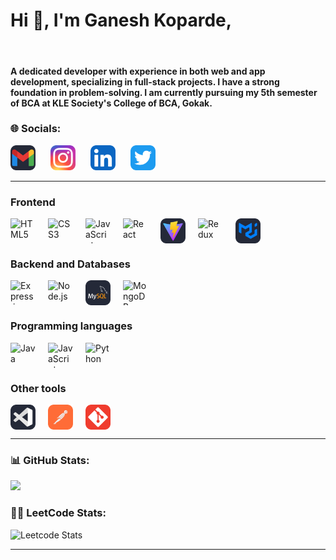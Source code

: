 # Hi 👋, I'm Ganesh Koparde,</h2></br>

  <h4>A dedicated developer with experience in both web and app development, specializing in full-stack projects. I have
    a strong foundation in problem-solving. I am currently pursuing my 5th semester of BCA at KLE Society's College of
    BCA, Gokak.

### 🌐 Socials:

[<img src="https://github.com/tandpfun/skill-icons/raw/main/icons/Gmail-Dark.svg" alt="Email" width="40" height="40" style="margin-right: 20px;">](mailto:ganeshmk247@gmail.com)
[<img src="https://github.com/tandpfun/skill-icons/raw/main/icons/Instagram.svg" alt="Instagram" width="40" height="40" style="margin-right: 20px;">](https://instagram.com/ganesh_mk_247/)
[<img src="https://github.com/tandpfun/skill-icons/raw/main/icons/LinkedIn.svg" alt="LinkedIn" width="40" height="40" style="margin-right: 20px;">](https://linkedin.com/in/ganesh-koparde/)
[<img src="https://github.com/tandpfun/skill-icons/raw/main/icons/Twitter.svg" alt="Twitter" width="40" height="40" style="margin-right: 20px;">](https://twitter.com/Ganesh_Koparde_)

---

### Frontend

  <div style="display: flex; flex-direction: row; align-items: center;">
    <img src="https://skillicons.dev/icons?i=html" alt="HTML5" width="40" height="40" style="margin-right: 20px;" />
    <img src="https://skillicons.dev/icons?i=css" alt="CSS3" width="40" height="40" style="margin-right: 20px;" />
    <img src="https://skillicons.dev/icons?i=js" alt="JavaScript" width="40" height="40" style="margin-right: 20px;" />
    <img src="https://skillicons.dev/icons?i=react" alt="React" width="40" height="40" style="margin-right: 20px;" />
    <img src="https://github.com/tandpfun/skill-icons/raw/main/icons/Vite-Dark.svg" alt="Vite" width="40" height="40" style="margin-right: 20px;" />
    <img src="https://skillicons.dev/icons?i=redux" alt="Redux" width="40" height="40" style="margin-right: 20px;" />
    <img src="https://github.com/tandpfun/skill-icons/raw/main/icons/MaterialUI-Dark.svg" alt="MaterialUI" width="40"
      height="40" style="margin-right: 20px;" />
  </div>

### Backend and Databases

  <div style="display: flex; flex-direction: row; align-items: center;">
    <img src="https://skillicons.dev/icons?i=express" alt="Express.js" width="40" height="40"
      style="margin-right: 20px;" />
    <img src="https://skillicons.dev/icons?i=nodejs" alt="Node.js" width="40" height="40" style="margin-right: 20px;" />
    <img src="https://github.com/tandpfun/skill-icons/raw/main/icons/MySQL-Dark.svg" alt="MySQL" width="40" height="40"
      style="margin-right: 20px;" />
    <img src="https://skillicons.dev/icons?i=mongodb" alt="MongoDB" width="40" height="40"
      style="margin-right: 20px;" />
  </div>

### Programming languages

  <div style="display: flex; flex-direction: row; align-items: center;">
    <img src="https://skillicons.dev/icons?i=java" alt="Java" width="40" height="40" style="margin-right: 20px;" />
    <img src="https://skillicons.dev/icons?i=js" alt="JavaScript" width="40" height="40" style="margin-right: 20px;" />
    <img src="https://skillicons.dev/icons?i=py" alt="Python" width="40" height="40" style="margin-right: 20px;" />
  </div>

### Other tools

  <div style="display: flex; flex-direction: row; align-items: center;">
    <img src="https://github.com/tandpfun/skill-icons/raw/main/icons/VSCode-Dark.svg" alt="VS Code" width="40" height="40" style="margin-right: 20px;" />
    <img src="https://github.com/tandpfun/skill-icons/raw/main/icons/Postman.svg" alt="Postman" width="40" height="40" style="margin-right: 20px;" />
    <img src="https://github.com/tandpfun/skill-icons/raw/main/icons/Git.svg" alt="Git and Github" width="40" height="40" style="margin-right: 20px;" />
  </div>

---

### 📊 GitHub Stats:

![](https://github-readme-streak-stats.herokuapp.com/?user=ganesh-mk&theme=dark&hide_border=false)<br />

### 👨‍💻 LeetCode Stats:

![Leetcode Stats](https://leetcard.jacoblin.cool/ganesh-mk?ext=heatmap)

---

  <!-- ### 🔝 Top Contributed Repo
    
    ![](https://github-contributor-stats.vercel.app/api?username=ganesh-mk&limit=5&theme=dark&combine_all_yearly_contributions=true) -->
